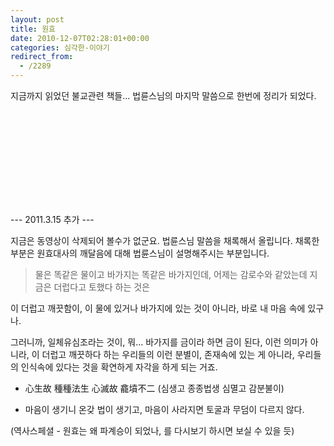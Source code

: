 ```yaml
---
layout: post
title: 원효
date: 2010-12-07T02:28:01+00:00
categories: 심각한-이야기
redirect_from:
  - /2289
---
```


지금까지 읽었던 불교관련 책들... 법륜스님의 마지막 말씀으로 한번에 정리가 되었다.

<object classid="clsid:d27cdb6e-ae6d-11cf-96b8-444553540000" codebase="http://download.macromedia.com/pub/shockwave/cabs/flash/swflash.cab#version=6,0,40,0"><param name="allowFullScreen" value="true" /><param name="allowscriptaccess" value="always" /><param name="src" value="http://www.youtube.com/v/Av8C_XmJv68?fs=1&amp;hl=ko_KR" /><param name="allowfullscreen" value="true" /><embed type="application/x-shockwave-flash" src="http://www.youtube.com/v/Av8C_XmJv68?fs=1&amp;hl=ko_KR" allowFullScreen="true" allowscriptaccess="always" allowfullscreen="true" /></object>

--- 2011.3.15 추가 ---

지금은 동영상이 삭제되어 볼수가 없군요. 법륜스님 말씀을 채록해서 올립니다. 채록한 부분은 원효대사의 깨달음에 대해 법륜스님이 설명해주시는 부분입니다.

> 물은 똑같은 물이고 바가지는 똑같은 바가지인데, 어제는 감로수와 같았는데 지금은 더럽다고 토했다 하는 것은

이 더럽고 깨끗함이, 이 물에 있거나 바가지에 있는 것이 아니라, 바로 내 마음 속에 있구나.

그러니까, 일체유심조라는 것이, 뭐... 바가지를 금이라 하면 금이 된다, 이런 의미가 아니라, 이 더럽고 깨끗하다 하는 우리들의 이런 분별이, 존재속에 있는 게 아니라, 우리들의 인식속에 있다는 것을 확연하게 자각을 하게 되는 거죠.

- 心生故 種種法生 心滅故 龕墳不二 (심생고 종종법생 심멸고 감분불이)

- 마음이 생기니 온갖 법이 생기고, 마음이 사라지면 토굴과 무덤이 다르지 않다.

(역사스페셜 - 원효는 왜 파계승이 되었나, 를 다시보기 하시면 보실 수 있을 듯)

 
<div id=comments>
</div>
